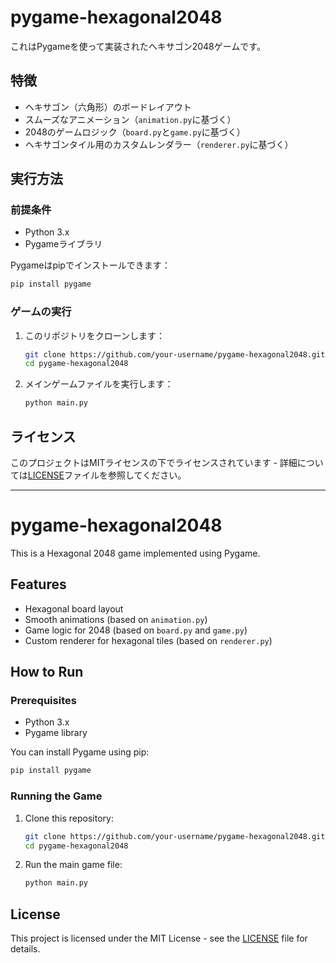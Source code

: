 # pygame-hexagonal2048

これはPygameを使って実装されたヘキサゴン2048ゲームです。

## 特徴
- ヘキサゴン（六角形）のボードレイアウト
- スムーズなアニメーション（`animation.py`に基づく）
- 2048のゲームロジック（`board.py`と`game.py`に基づく）
- ヘキサゴンタイル用のカスタムレンダラー（`renderer.py`に基づく）

## 実行方法

### 前提条件
- Python 3.x
- Pygameライブラリ

Pygameはpipでインストールできます：
```bash
pip install pygame
```

### ゲームの実行
1. このリポジトリをクローンします：
   ```bash
   git clone https://github.com/your-username/pygame-hexagonal2048.git
   cd pygame-hexagonal2048
   ```
2. メインゲームファイルを実行します：
   ```bash
   python main.py
   ```

## ライセンス
このプロジェクトはMITライセンスの下でライセンスされています - 詳細については[LICENSE](LICENSE)ファイルを参照してください。

---

# pygame-hexagonal2048

This is a Hexagonal 2048 game implemented using Pygame.

## Features
- Hexagonal board layout
- Smooth animations (based on `animation.py`)
- Game logic for 2048 (based on `board.py` and `game.py`)
- Custom renderer for hexagonal tiles (based on `renderer.py`)

## How to Run

### Prerequisites
- Python 3.x
- Pygame library

You can install Pygame using pip:
```bash
pip install pygame
```

### Running the Game
1. Clone this repository:
   ```bash
   git clone https://github.com/your-username/pygame-hexagonal2048.git
   cd pygame-hexagonal2048
   ```
2. Run the main game file:
   ```bash
   python main.py
   ```

## License
This project is licensed under the MIT License - see the [LICENSE](LICENSE) file for details.
